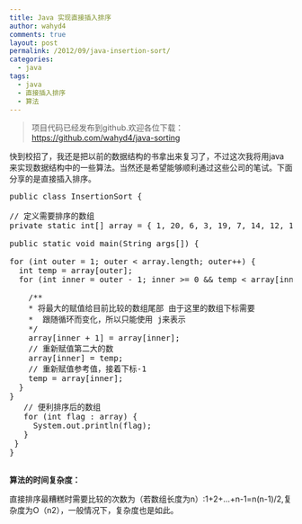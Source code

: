 ```yaml
---
title: Java 实现直接插入排序
author: wahyd4
comments: true
layout: post
permalink: /2012/09/java-insertion-sort/
categories:
  - java
tags:
  - java
  - 直接插入排序
  - 算法
---
```

> 项目代码已经发布到github.欢迎各位下载：<https://github.com/wahyd4/java-sorting>

快到校招了，我还是把以前的数据结构的书拿出来复习了，不过这次我将用java 来实现数据结构中的一些算法。当然还是希望能够顺利通过这些公司的笔试。下面分享的是直接插入排序。

<pre class="brush: java; title: ; notranslate" title="">public class InsertionSort {

// 定义需要排序的数组
private static int[] array = { 1, 20, 6, 3, 19, 7, 14, 12, 10 };

public static void main(String args[]) {

for (int outer = 1; outer &lt; array.length; outer++) {
  int temp = array[outer];
  for (int inner = outer - 1; inner &gt;= 0 && temp &lt; array[inner]; inner--) {

    /**
    * 将最大的赋值给目前比较的数组尾部 由于这里的数组下标需要
    *  跟随循环而变化，所以只能使用 j来表示
    */
    array[inner + 1] = array[inner];
    // 重新赋值第二大的数
    array[inner] = temp;
    // 重新赋值参考值，接着下标-1
    temp = array[inner];
  }
}
   // 便利排序后的数组
   for (int flag : array) {
     System.out.println(flag);
   }
 }
}

</pre>

**算法的时间复杂度：**

直接排序最糟糕时需要比较的次数为（若数组长度为n）:1+2+…+n-1=n(n-1)/2,复杂度为O（n2），一般情况下，复杂度也是如此。
